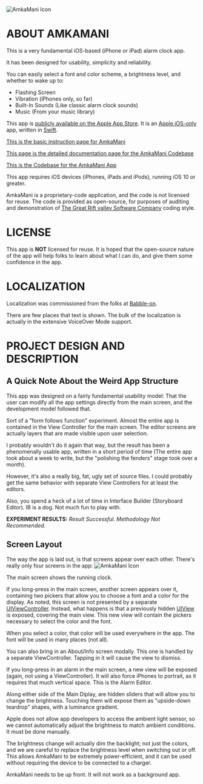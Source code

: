 ![AmkaMani Icon](https://open-source-docs.riftvalleysoftware.com/docs/AmkaMani/icon.png)

ABOUT AMKAMANI
=
This is a very fundamental iOS-based (iPhone or iPad) alarm clock app.

It has been designed for usability, simplicity and reliability.

You can easily select a font and color scheme, a brightness level, and whether to wake up to:

- Flashing Screen
- Vibration (iPhones only, so far)
- Built-In Sounds (Like classic alarm clock sounds)
- Music (From your music library)

This app is [publicly available on the Apple App Store](https://itunes.apple.com/us/app/amkamani/id1448933103). It is an [Apple iOS-only](https://www.apple.com/ios) app, written in [Swift](https://www.apple.com/swift/).

[This is the basic instruction page for AmkaMani](https://riftvalleysoftware.com/work/ios-apps/amkamani/)

[This page is the detailed documentation page for the AmkaMani Codebase](https://open-source-docs.riftvalleysoftware.com/docs/AmkaMani/index.html)

[This is the Codebase for the AmkaMani App](https://github.com/RiftValleySoftware/amkamani)

This app requires iOS devices (iPhones, iPads and iPods), running iOS 10 or greater.

AmkaMani is a proprietary-code application, and the code is not licensed for reuse. The code is provided as open-source, for purposes of auditing and demonstration of [The Great Rift valley Software Company](https://riftvalleysoftware.com) coding style.

LICENSE
=
This app is **NOT** licensed for reuse. It is hoped that the open-source nature of the app will help folks to learn about what I can do, and give them some confidence in the app.

LOCALIZATION
=
Localization was commissioned from the folks at [Babble-on](https://www.ibabbleon.com).

There are few places that text is shown. The bulk of the localization is actually in the extensive VoiceOver Mode support.

PROJECT DESIGN AND DESCRIPTION
=

A Quick Note About the Weird App Structure
-
This app was designed on a fairly fundamental usability model: That the user can modify all the app settings directly from the main screen, and the development model followed that.

Sort of a "form follows function" experiment. Almost the entire app is contained in the View Controller for the main screen. The editor screens are actually layers that are made visible upon user selection.

I probably wouldn't do it again that way, but the result has been a phenomenally usable app, written in a short period of time (The entire app took about a week to write, but the "polishing the fenders" stage took over a month).

However, it's also a really big, fat, ugly set of source files. I could probably get the same behavior with separate View Controllers for at least the editors.

Also, you spend a heck of a lot of time in Interface Builder (Storyboard Editor). IB is a dog. Not much fun to play with.

**EXPERIMENT RESULTS:** *Result Successful. Methodology Not Recommended.*

Screen Layout
-
The way the app is laid out, is that screens appear over each other. There's really only four screens in the app:
![AmkaMani Icon](https://open-source-docs.riftvalleysoftware.com/docs/AmkaMani/img/Layout.png)

The main screen shows the running clock.

If  you long-press in the main screen, another screen appears over it, containing two pickers that allow you to choose a font and a color for the display. As noted, this screen is not presented by a separate [UIViewController](https://developer.apple.com/documentation/uikit/uiviewcontroller). Instead, what happens is that a previously hidden [UIView](https://developer.apple.com/documentation/uikit/uiview) is exposed, covering the main view. This new view will contain the pickers necessary to select the color and the font.

When you select a color, that color will be used everywhere in the app. The font will be used in many places (not all).

You can also bring in an About/Info screen modally. This one is handled by a separate ViewController. Tapping in it will cause the view to dismiss.

If you long-press in an alarm in the main screen, a new view will be exposed (again, not using a ViewController). It will also force iPhones to portrait, as it requires that much vertical space. This is the Alarm Editor.

Along either side of the Main Diplay, are hidden sliders that will allow you to change the brightness. Touching them will expose them as "upside-down teardrop" shapes, with a luminance gradient.

Apple does not allow app developers to access the ambient light sensor, so we cannot automatically adjust the brightness to match ambient conditions. It must be done manually.

The brightness change will actually dim the backlight; not just the colors, and we are careful to replace the brightness level when switching out or off. This allows AmkaMani to be extremely power-efficient, and it can be used without requiring the device to be connected to a charger.

AmkaMani needs to be up front. It will not work as a background app.
